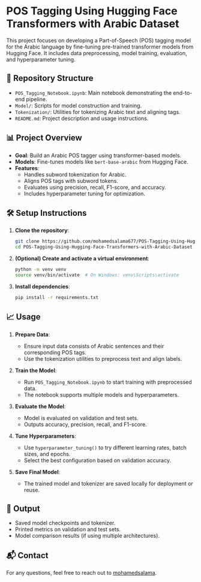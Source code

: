 # POS Tagging Using Hugging Face Transformers with Arabic Dataset

This project focuses on developing a Part-of-Speech (POS) tagging model for the Arabic language by fine-tuning pre-trained transformer models from Hugging Face. It includes data preprocessing, model training, evaluation, and hyperparameter tuning.

## 📁 Repository Structure

- `POS_Tagging_Notebook.ipynb`: Main notebook demonstrating the end-to-end pipeline.
- `Model/`: Scripts for model construction and training.
- `Tokenization/`: Utilities for tokenizing Arabic text and aligning tags.
- `README.md`: Project description and usage instructions.

## 📊 Project Overview

- **Goal**: Build an Arabic POS tagger using transformer-based models.
- **Models**: Fine-tunes models like `bert-base-arabic` from Hugging Face.
- **Features**:
  - Handles subword tokenization for Arabic.
  - Aligns POS tags with subword tokens.
  - Evaluates using precision, recall, F1-score, and accuracy.
  - Includes hyperparameter tuning for optimization.

## 🛠️ Setup Instructions

1. **Clone the repository**:
   ```bash
   git clone https://github.com/mohamedsalama677/POS-Tagging-Using-Hugging-Face-Transformers-with-Arabic-Dataset.git
   cd POS-Tagging-Using-Hugging-Face-Transformers-with-Arabic-Dataset
   ```

2. **(Optional) Create and activate a virtual environment**:
   ```bash
   python -m venv venv
   source venv/bin/activate  # On Windows: venv\Scripts\activate
   ```

3. **Install dependencies**:
   ```bash
   pip install -r requirements.txt
   ```

## 📈 Usage

1. **Prepare Data**:
   - Ensure input data consists of Arabic sentences and their corresponding POS tags.
   - Use the tokenization utilities to preprocess text and align labels.

2. **Train the Model**:
   - Run `POS_Tagging_Notebook.ipynb` to start training with preprocessed data.
   - The notebook supports multiple models and hyperparameters.

3. **Evaluate the Model**:
   - Model is evaluated on validation and test sets.
   - Outputs accuracy, precision, recall, and F1-score.

4. **Tune Hyperparameters**:
   - Use `hyperparameter_tuning()` to try different learning rates, batch sizes, and epochs.
   - Select the best configuration based on validation accuracy.

5. **Save Final Model**:
   - The trained model and tokenizer are saved locally for deployment or reuse.

## 🧪 Output

- Saved model checkpoints and tokenizer.
- Printed metrics on validation and test sets.
- Model comparison results (if using multiple architectures).

## 📬 Contact

For any questions, feel free to reach out to [mohamedsalama](mailto:mohamedsalama152019@gmail.com).

